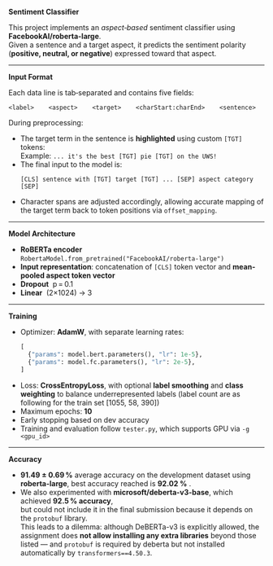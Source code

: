 **Sentiment Classifier**

This project implements an *aspect‑based* sentiment classifier using **FacebookAI/roberta-large**.  
Given a sentence and a target aspect, it predicts the sentiment polarity (**positive, neutral, or negative**) expressed toward that aspect.

---

**Input Format**

Each data line is tab‑separated and contains five fields:
```
<label>    <aspect>    <target>    <charStart:charEnd>    <sentence>
```

During preprocessing:
- The target term in the sentence is **highlighted** using custom `[TGT]` tokens:  
  Example: `... it's the best [TGT] pie [TGT] on the UWS!`
- The final input to the model is:
  ```
  [CLS] sentence with [TGT] target [TGT] ... [SEP] aspect category [SEP]
  ```
- Character spans are adjusted accordingly, allowing accurate mapping of the target term back to token positions via `offset_mapping`.

---

**Model Architecture**

- **RoBERTa encoder**  
  `RobertaModel.from_pretrained("FacebookAI/roberta-large")`
- **Input representation**: concatenation of `[CLS]` token vector and **mean-pooled aspect token vector**
- **Dropout**  p = 0.1 
- **Linear**  (2×1024) → 3  

---

**Training**

- Optimizer: **AdamW**, with separate learning rates:
  ```python
  [
    {"params": model.bert.parameters(), "lr": 1e-5},
    {"params": model.fc.parameters(), "lr": 2e-5},
  ]
  ```
- Loss: **CrossEntropyLoss**, with optional **label smoothing** and **class weighting** to balance underrepresented labels (label count are as following for the train set [1055, 58, 390])
- Maximum epochs: **10**
- Early stopping based on dev accuracy
- Training and evaluation follow `tester.py`, which supports GPU via `-g <gpu_id>`

---

**Accuracy**

- **91.49 ± 0.69 %** average accuracy on the development dataset using **roberta-large**, best accuracy reached is **92.02 %** .
- We also experimented with **microsoft/deberta-v3-base**, which achieved **92.5 % accuracy**,  
  but could not include it in the final submission because it depends on the `protobuf` library.  
  This leads to a dilemma: although DeBERTa-v3 is explicitly allowed, the assignment does **not allow installing any extra libraries** beyond those listed — and `protobuf` is required by deberta but not installed automatically by `transformers==4.50.3`.
